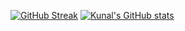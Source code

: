 [![GitHub Streak](https://github-readme-streak-stats.herokuapp.com?user=kunal26das&theme=dark&date_format=j%20M%5B%20Y%5D)](https://github.com/kunal26das)
[![Kunal's GitHub stats](https://github-readme-stats.vercel.app/api?username=kunal26das&theme=dark&show_icons=true)](https://github.com/kunal26das)
